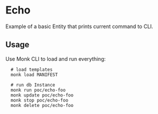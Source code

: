 # Echo

Example of a basic Entity that prints current command to CLI.

## Usage

Use Monk CLI to load and run everything:

      # load templates
      monk load MANIFEST

      # run db Instance
      monk run poc/echo-foo
      monk update poc/echo-foo
      monk stop poc/echo-foo
      monk delete poc/echo-foo
